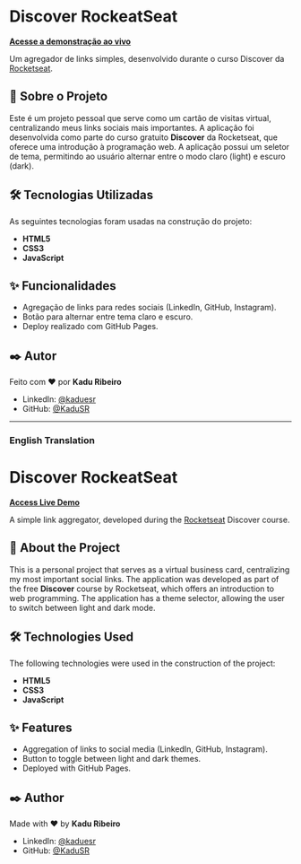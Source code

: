 # Discover RockeatSeat

**[Acesse a demonstração ao vivo](https://kadusr.github.io/Discover-RockeatSeat/)**

Um agregador de links simples, desenvolvido durante o curso Discover da [Rocketseat](https://www.rocketseat.com.br/discover).

## 🚀 Sobre o Projeto

Este é um projeto pessoal que serve como um cartão de visitas virtual, centralizando meus links sociais mais importantes. A aplicação foi desenvolvida como parte do curso gratuito **Discover** da Rocketseat, que oferece uma introdução à programação web. A aplicação possui um seletor de tema, permitindo ao usuário alternar entre o modo claro (light) e escuro (dark).

## 🛠️ Tecnologias Utilizadas

As seguintes tecnologias foram usadas na construção do projeto:

-   **HTML5**
-   **CSS3**
-   **JavaScript**

## ✨ Funcionalidades

-   Agregação de links para redes sociais (LinkedIn, GitHub, Instagram).
-   Botão para alternar entre tema claro e escuro.
-   Deploy realizado com GitHub Pages.

## ✒️ Autor

Feito com ❤️ por **Kadu Ribeiro**

-   LinkedIn: [@kaduesr](https://www.linkedin.com/in/kaduesr/)
-   GitHub: [@KaduSR](https://github.com/KaduSR)

---

### English Translation

# Discover RockeatSeat

**[Access Live Demo](https://kadusr.github.io/Discover-RockeatSeat/)**

A simple link aggregator, developed during the [Rocketseat](https://www.rocketseat.com.br/discover) Discover course.

## 🚀 About the Project

This is a personal project that serves as a virtual business card, centralizing my most important social links. The application was developed as part of the free **Discover** course by Rocketseat, which offers an introduction to web programming. The application has a theme selector, allowing the user to switch between light and dark mode.

## 🛠️ Technologies Used

The following technologies were used in the construction of the project:

-   **HTML5**
-   **CSS3**
-   **JavaScript**

## ✨ Features

-   Aggregation of links to social media (LinkedIn, GitHub, Instagram).
-   Button to toggle between light and dark themes.
-   Deployed with GitHub Pages.

## ✒️ Author

Made with ❤️ by **Kadu Ribeiro**

-   LinkedIn: [@kaduesr](https://www.linkedin.com/in/kaduesr/)
-   GitHub: [@KaduSR](https://github.com/KaduSR)